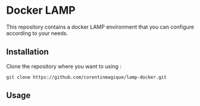 # Docker LAMP

This repository contains a docker LAMP environment that you can configure according to your needs.

## Installation

Clone the repository where you want to using :

```
git clone https://github.com/corentinmagique/lamp-docker.git
```

## Usage 
